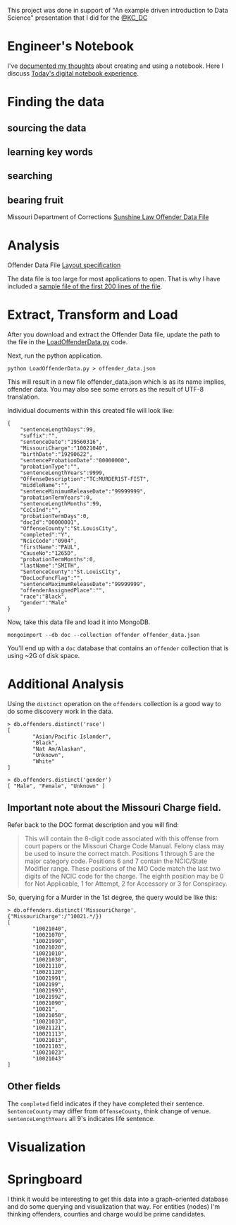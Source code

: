 This project was done in support of "An example driven introduction to Data Science" presentation that I did for the [@KC_DC](https://twitter.com/kc_dc)# Engineer's NotebookI've [documented my thoughts](http://soloso.blogspot.com/2014/05/engineers-notebook.html) about creating and using a notebook.Here I discuss [Today's digital notebook experience](http://soloso.blogspot.com/2014/12/todays-digital-notebook-experience.html).# Finding the data## sourcing the data## learning key words## searching## bearing fruitMissouri Department of Corrections [Sunshine Law Offender Data File](http://doc.mo.gov/Sunshine_Law/index.php)# AnalysisOffender Data File [Layout specification](http://doc.mo.gov/xml/sunshine_layout.xml)The data file is too large for most applications to open.  That is why I have included a [sample file of the first 200 lines of the file](fak930_first_200.txt).# Extract, Transform and LoadAfter you download and extract the Offender Data file, update the path to the file in the [LoadOffenderData.py](LoadOffenderData.py) code.Next, run the python application.  ```python LoadOffenderData.py > offender_data.json```This will result in a new file offender_data.json which is as its name implies, offender data.  You may also see some errors as the result of UTF-8 translation.Individual documents within this created file will look like:```{	"sentenceLengthDays":99,	"suffix":"",	"sentenceDate":"19560316",	"MissouriCharge":"10021040",	"birthDate":"19290622",	"sentenceProbationDate":"00000000",	"probationType":"",	"sentenceLengthYears":9999,	"OffenseDescription":"TC:MURDER1ST-FIST",	"middleName":"",	"sentenceMinimumReleaseDate":"99999999",	"probationTermYears":0,	"sentenceLengthMonths":99,	"CcCsInd":"",	"probationTermDays":0,	"docId":"00000001",	"OffenseCounty":"St.LouisCity",	"completed":"Y",	"NcicCode":"0904",	"firstName":"PAUL",	"CauseNo":"1265D",	"probationTermMonths":0,	"lastName":"SMITH",	"SentenceCounty":"St.LouisCity",	"DocLocFuncFlag":"",	"sentenceMaximumReleaseDate":"99999999",	"offenderAssignedPlace":"",	"race":"Black",	"gender":"Male"}```Now, take this data file and load it into MongoDB.```mongoimport --db doc --collection offender offender_data.json```You'll end up with a `doc` database that contains an `offender` collection that is using ~2G of disk space.# Additional AnalysisUsing the `distinct` operation on the `offenders` collection is a good way to do some discovery work in the data.```> db.offenders.distinct('race')[        "Asian/Pacific Islander",        "Black",        "Nat Am/Alaskan",        "Unknown",        "White"]> db.offenders.distinct('gender')[ "Male", "Female", "Unknown" ]```## Important note about the Missouri Charge field.Refer back to the DOC format description and you will find:> This will contain the 8-digit code associated with this offense from court papers or the Missouri Charge Code Manual. Felony class may be used to insure the correct match. Positions 1 through 5 are the major category code. Positions 6 and 7 contain the NCIC/State Modifier range. These positions of the MO Code match the last two digits of the NCIC code for the charge. The eighth position may be 0 for Not Applicable, 1 for Attempt, 2 for Accessory or 3 for Conspiracy.So, querying for a Murder in the 1st degree, the query would be like this:```> db.offenders.distinct('MissouriCharge',{"MissouriCharge":/^10021.*/})[        "10021040",        "10021070",        "10021990",        "10021020",        "10021010",        "10021030",        "10021110",        "10021120",        "10021991",        "1002199",        "10021993",        "10021992",        "10021090",        "10021",        "10021050",        "10021033",        "10021121",        "10021113",        "10021013",        "10021103",        "10021023",        "10021043"]```## Other fieldsThe `completed` field indicates if they have completed their sentence.`SentenceCounty` may differ from `OffenseCounty`, think change of venue.`sentenceLengthYears` all 9's indicates life sentence.# Visualization# SpringboardI think it would be interesting to get this data into a graph-oriented database and do some querying and visualization that way.  For entities (nodes) I'm thinking offenders, counties and charge would be prime candidates.